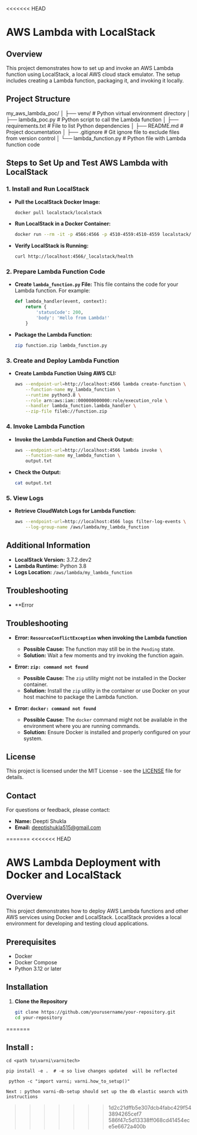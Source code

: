 <<<<<<< HEAD
# AWS Lambda with LocalStack

## Overview

This project demonstrates how to set up and invoke an AWS Lambda function using LocalStack, a local AWS cloud stack emulator. The setup includes creating a Lambda function, packaging it, and invoking it locally. 

## Project Structure

my_aws_lambda_poc/ │ ├── venv/ # Python virtual environment directory │ ├── lambda_poc.py # Python script to call the Lambda function │ ├── requirements.txt # File to list Python dependencies │ ├── README.md # Project documentation │ ├── .gitignore # Git ignore file to exclude files from version control │ └── lambda_function.py # Python file with Lambda function code


## Steps to Set Up and Test AWS Lambda with LocalStack

### 1. **Install and Run LocalStack**

   - **Pull the LocalStack Docker Image:**
     ```bash
     docker pull localstack/localstack
     ```

   - **Run LocalStack in a Docker Container:**
     ```bash
     docker run --rm -it -p 4566:4566 -p 4510-4559:4510-4559 localstack/localstack
     ```

   - **Verify LocalStack is Running:**
     ```bash
     curl http://localhost:4566/_localstack/health
     ```

### 2. **Prepare Lambda Function Code**

   - **Create `lambda_function.py` File:**
     This file contains the code for your Lambda function. For example:
     ```python
     def lambda_handler(event, context):
         return {
             'statusCode': 200,
             'body': 'Hello from Lambda!'
         }
     ```

   - **Package the Lambda Function:**
     ```bash
     zip function.zip lambda_function.py
     ```

### 3. **Create and Deploy Lambda Function**

   - **Create Lambda Function Using AWS CLI:**
     ```bash
     aws --endpoint-url=http://localhost:4566 lambda create-function \
         --function-name my_lambda_function \
         --runtime python3.8 \
         --role arn:aws:iam::000000000000:role/execution_role \
         --handler lambda_function.lambda_handler \
         --zip-file fileb://function.zip
     ```

### 4. **Invoke Lambda Function**

   - **Invoke the Lambda Function and Check Output:**
     ```bash
     aws --endpoint-url=http://localhost:4566 lambda invoke \
         --function-name my_lambda_function \
         output.txt
     ```

   - **Check the Output:**
     ```bash
     cat output.txt
     ```

### 5. **View Logs**

   - **Retrieve CloudWatch Logs for Lambda Function:**
     ```bash
     aws --endpoint-url=http://localhost:4566 logs filter-log-events \
         --log-group-name /aws/lambda/my_lambda_function
     ```

## Additional Information

- **LocalStack Version:** 3.7.2.dev2
- **Lambda Runtime:** Python 3.8
- **Logs Location:** `/aws/lambda/my_lambda_function`

## Troubleshooting

- **Error

## Troubleshooting

- **Error: `ResourceConflictException` when invoking the Lambda function**
  - **Possible Cause:** The function may still be in the `Pending` state.
  - **Solution:** Wait a few moments and try invoking the function again.

- **Error: `zip: command not found`**
  - **Possible Cause:** The `zip` utility might not be installed in the Docker container.
  - **Solution:** Install the `zip` utility in the container or use Docker on your host machine to package the Lambda function.

- **Error: `docker: command not found`**
  - **Possible Cause:** The `docker` command might not be available in the environment where you are running commands.
  - **Solution:** Ensure Docker is installed and properly configured on your system.

## License

This project is licensed under the MIT License - see the [LICENSE](LICENSE) file for details.

## Contact

For questions or feedback, please contact:

- **Name:** Deepti Shukla
- **Email:** deeptishukla515@gmail.com

=======
<<<<<<< HEAD
# AWS Lambda Deployment with Docker and LocalStack

## Overview

This project demonstrates how to deploy AWS Lambda functions and other AWS services using Docker and LocalStack. LocalStack provides a local environment for developing and testing cloud applications.

## Prerequisites

- Docker
- Docker Compose
- Python 3.12 or later

## Installation

1. **Clone the Repository**

   ```bash
   git clone https://github.com/yourusername/your-repository.git
   cd your-repository
=======
## Install : 
```cd <path to\varni\varnitech>```
    
```pip install -e .  # -e so live changes updated  will be reflected```

``` python -c "import varni; varni.how_to_setup()"```

``` Next : python varni-db-setup should set up the db elastic search with instructions ```

    
>>>>>>> 1d2c21dffb5e307dcb4fabc429f543894265cef7
>>>>>>> 586f47c5d13338ff068cd41454ece5e6672a400b
